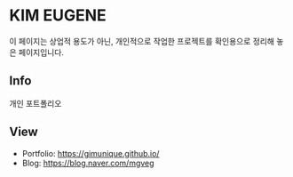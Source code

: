 # KIM EUGENE
이 페이지는 상업적 용도가 아닌, 개인적으로 작업한 프로젝트를 확인용으로 정리해 놓은 페이지입니다.
## Info
개인 포트폴리오
## View
- Portfolio: https://gimunique.github.io/
- Blog: https://blog.naver.com/mgveg
